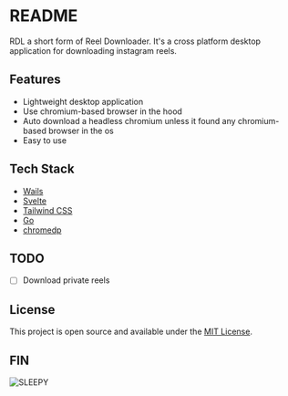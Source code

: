 # README

RDL a short form of Reel Downloader. It's a cross platform desktop application for downloading instagram reels.

## Features

- Lightweight desktop application
- Use chromium-based browser in the hood
- Auto download a headless chromium unless it found any chromium-based browser in the os
- Easy to use

## Tech Stack

- [Wails](https://github.com/wailsapp/wails)
- [Svelte](https://svelte.dev/)
- [Tailwind CSS](https://tailwindcss.com/)
- [Go](https://go.dev/)
- [chromedp](https://github.com/chromedp/chromedp)

## TODO

- [ ] Download private reels

## License

This project is open source and available under the [MIT License](LICENSE).

## FIN

![SLEEPY](./frontend/public/sleepy-sleepy-cat.gif)
